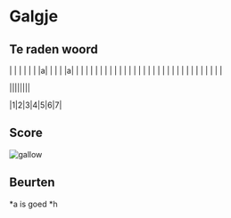 # Galgje

## Te raden woord

| | | | | | |a| | | | |a| | | | | | | | | | | | | | | | | | | | | | | | | | | | | | | |


||||||||

|1|2|3|4|5|6|7|

## Score
![gallow](./images/0.png)

## Beurten
*a is goed 
*h

